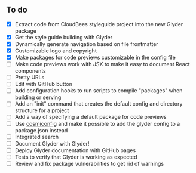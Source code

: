 To do
-----

- [x] Extract code from CloudBees styleguide project into the new Glyder package
- [x] Get the style guide building with Glyder
- [x] Dynamically generate navigation based on file frontmatter
- [x] Customizable logo and copyright
- [x] Make packages for code previews customizable in the config file
- [ ] Make code previews work with JSX to make it easy to document React components
- [ ] Pretty URLs
- [ ] Edit with GitHub button
- [ ] Add configuration hooks to run scripts to compile "packages" when building or serving
- [ ] Add an "init" command that creates the default config and directory structure for a project
- [ ] Add a way of specifying a default package for code previews
- [ ] Use [cosmiconfig](https://github.com/davidtheclark/cosmiconfig) and make it possible to add the glyder config to a package.json instead
- [ ] Integrated search
- [ ] Document Glyder with Glyder!
- [ ] Deploy Glyder documentation with GitHub pages
- [ ] Tests to verify that Glyder is working as expected
- [ ] Review and fix package vulnerabilities to get rid of warnings
